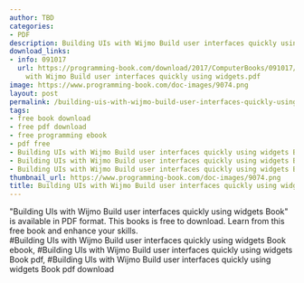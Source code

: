 ```yaml
---
author: TBD
categories:
- PDF
description: Building UIs with Wijmo Build user interfaces quickly using widgets Book
download_links:
- info: 091017
  url: https://programming-book.com/download/2017/ComputerBooks/091017/Building UIs
    with Wijmo Build user interfaces quickly using widgets.pdf
image: https://www.programming-book.com/doc-images/9074.png
layout: post
permalink: /building-uis-with-wijmo-build-user-interfaces-quickly-using-widgets-book.html
tags:
- free book download
- free pdf download
- free programming ebook
- pdf free
- Building UIs with Wijmo Build user interfaces quickly using widgets Book ebook
- Building UIs with Wijmo Build user interfaces quickly using widgets Book pdf
- Building UIs with Wijmo Build user interfaces quickly using widgets Book pdf download
thumbnail_url: https://www.programming-book.com/doc-images/9074.png
title: Building UIs with Wijmo Build user interfaces quickly using widgets Book
---
```


 
<div class="item-desc text-justify">
  "Building UIs with Wijmo Build user interfaces quickly using widgets Book" is available in PDF format. This books is free to download. Learn from this free book and enhance your skills.
  <br>
  #Building UIs with Wijmo Build user interfaces quickly using widgets Book ebook, #Building UIs with Wijmo Build user interfaces quickly using widgets Book pdf, #Building UIs with Wijmo Build user interfaces quickly using widgets Book pdf download
</div>